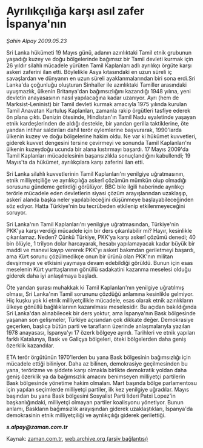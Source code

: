 # Ayrılıkçılığa karşı asıl zafer İspanya'nın

*Şahin Alpay 2009.05.23*

<tr><td class="metin" colspan="2" style="padding-top: 20px; padding-left: 5px; padding-right: 10px;">Sri Lanka hükümeti 19 Mayıs günü, adanın azınlıktaki Tamil etnik grubunun yaşadığı kuzey ve doğu bölgelerinde bağımsız bir Tamil devleti kurmak için 26 yıldır silahlı mücadele yürüten Tamil Kaplanları adlı ayrılıkçı örgüte karşı askeri zaferini ilan etti. Böylelikle Asya kıtasındaki en uzun süreli iç savaşlardan ve dünyanın en uzun süreli ayaklanmalarından biri sona erdi.</td></tr><tr><td class="metin" colspan="2" style="padding-top: 20px; padding-left: 5px; padding-right: 10px;">Sri Lanka'da çoğunluğu oluşturan Sinhaller ile azınlıktaki Tamiller arasındaki uyuşmazlık, ülkenin Britanya'dan bağımsızlığını kazandığı 1948 yılına, yeni devletin anayasasının nasıl yapılacağına kadar uzanıyor. Ayrı (hem de Marksist-Leninist) bir Tamil devleti kurmak amacıyla 1975 yılında kurulan Tamil Anavatan Kurtuluş Kaplanları, zamanla rakip örgütleri tasfiye ederek ön plana çıktı. Denizin ötesinde, Hindistan'ın Tamil Nadu eyaletinde yaşayan etnik kardeşlerinden de aldığı destekle, bir yandan gerilla taktiklerine, öte yandan intihar saldırıları dahil terör eylemlerine başvurarak, 1990'larda ülkenin kuzey ve doğu bölgelerine hakim oldu. Ne var ki hükümet kuvvetleri, giderek kuvvet dengesini tersine çevirmeyi ve sonunda Tamil Kaplanları'nı ülkenin kuzeydoğu ucunda bir alana kıstırmayı başardı. 17 Mayıs 2009'da Tamil Kaplanları mücadelesinin başarısızlıkla sonuçlandığını kabullendi; 19 Mayıs'ta da hükümet, ayrılıkçılara karşı zaferini ilan etti. 
<p>Sri Lanka silahlı kuvvetlerinin Tamil Kaplanları'nı yenilgiye uğratmasının, etnik milliyetçiliğe ve ayrılıkçılığa askerî çözümün mümkün olup olmadığı sorusunu gündeme getirdiği görülüyor. BBC bile ilgili haberinde ayrılıkçı terörle mücadele eden devletlerin siyasi çözüm arayışlarından uzaklaşıp, askerî alanda başka neler yapılabileceğini düşünmeye başlayabileceğinden söz ediyor. Hatta Türkiye'nin bu tecrübeden etkilenip etkilenmeyeceğini soruyor. 
<p> Sri Lanka'nın Tamil Kaplanları'nı yenilgiye uğratmasından, Türkiye'nin PKK'ya karşı verdiği mücadele için bir ders çıkarılabilir mi? Hayır, kesinlikle çıkarılamaz. Neden? Çünkü Türkiye, PKK'ya karşı askerî çözümü denedi; 40 bin ölüyle, 1 trilyon dolar harcayarak, hesabı yapılamayacak kadar büyük bir maddi ve manevi kayıp vererek PKK'yı askerî bakımdan geriletmeyi başardı, ama Kürt sorunu çözülmedikçe onun bir ürünü olan PKK'nın militan devşirmeye ve etkisini yaymaya devam edebildiği görüldü. Bunun için esas meselenin Kürt yurttaşlarının gönüllü sadakatini kazanma meselesi olduğu giderek daha iyi anlaşılmaya başladı. 
<p>Öte yandan şurası muhakkak ki Tamil Kaplanları'nın yenilgiye uğratılmış olması, Sri Lanka'nın Tamil sorununu çözdüğü anlamına kesinlikle gelmiyor. Hiç kuşku yok ki etnik milliyetçilikle mücadele, esas olarak etnik azınlıkların ülkeye gönüllü bağlılıklarının kazanılması meselesidir. Bu açıdan bakıldığında Sri Lanka'dan alınabilecek bir ders yoktur, ama İspanya'nın Bask bölgesinde yaşanan son gelişmeler, Türkiye açısından çok dikkate değer. Demokrasiye geçerken, başlıca bütün parti ve tarafların üzerinde anlaşmalarıyla yazılan 1978 anayasası, İspanya'yı 17 özerk bölgeye ayırdı. Tarihleri ve etnik yapıları farklı Katalunya, Bask ve Galiçya bölgeleri, öteki bölgelerden daha geniş özerklik kazandılar. 
<p>ETA terör örgütünün 1970'lerden bu yana Bask bölgesinin bağımsızlığı için mücadele ettiği biliniyor. Daha az bilinen, demokrasiye geçilmesinden bu yana, terörizme ve şiddete karşı olmakla birlikte demokratik yoldan daha geniş özerklik ya da bağımsızlık amacını benimseyen milliyetçi partilerin Bask bölgesinde yönetime hakim olmaları. Mart başında bölge parlamentosu için yapılan seçimlerde milliyetçi partiler, ilk kez yenilgiye uğradılar. Mayıs başından bu yana Bask bölgesini Sosyalist Parti lideri Patxi Lopez'in başkanlığındaki, milliyetçi olmayan partiler koalisyonu yönetiyor. Bunun anlamı, Baskların bağımsızlık arayışından giderek uzaklaştıkları, İspanya'da demokrasinin etnik milliyetçiliği ve ayrılıkçılığı giderek gerilettiği. 
<p><i><b>s.alpay@zaman.com.tr</b></i><br/></p></p></p></p></p></td></tr>

Kaynak: [zaman.com.tr](http://zaman.com.tr/yazar.do?yazino=850697), [web.archive.org (arşiv bağlantısı)](http://web.archive.org/web/20090601141735/http://www.zaman.com.tr:80/yazar.do?yazino=850697)
